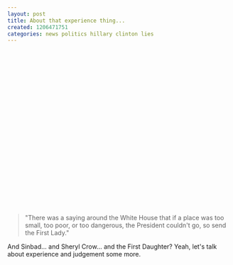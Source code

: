 ```yaml
---
layout: post
title: About that experience thing...
created: 1206471751
categories: news politics hillary clinton lies
---
```

<object width="425" height="355"><param name="movie" value="http://www.youtube.com/v/8BfNqhV5hg4&hl=en"></param><param name="wmode" value="transparent"></param><embed src="http://www.youtube.com/v/8BfNqhV5hg4&hl=en" type="application/x-shockwave-flash" wmode="transparent" width="425" height="355"></embed></object>
<blockquote>"There was a saying around the White House that if a place was too small, too poor, or too dangerous, the President couldn't go, so send the First Lady."</blockquote>
And Sinbad... and Sheryl Crow... and the First Daughter? Yeah, let's talk about experience and judgement some more.
